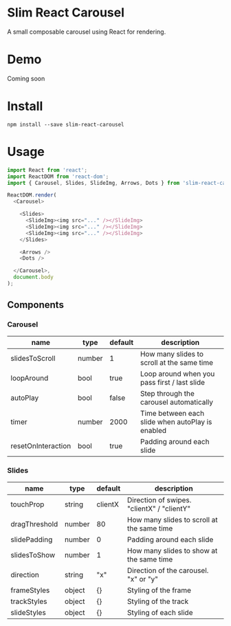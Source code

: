 # Slim React Carousel
A small composable carousel using React for rendering.

Demo
===
Coming soon

Install
=======
```
npm install --save slim-react-carousel
```

Usage
=====
```javascript
import React from 'react';
import ReactDOM from 'react-dom';
import { Carousel, Slides, SlideImg, Arrows, Dots } from 'slim-react-carousel';

ReactDOM.render(
  <Carousel>

    <Slides>
      <SlideImg><img src="..." /></SlideImg>
      <SlideImg><img src="..." /></SlideImg>
      <SlideImg><img src="..." /></SlideImg>
    </Slides>

    <Arrows />
    <Dots />

  </Carousel>,
  document.body
);
```

## Components


### Carousel

<table class="table table-bordered table-striped">
  <thead>
    <tr>
      <th style="width: 100px;">name</th>
      <th style="width: 50px;">type</th>
      <th style="width: 50px;">default</th>
      <th>description</th>
    </tr>
  </thead>
  <tbody>
    <tr>
      <td>slidesToScroll</td>
      <td>number</td>
      <td>1</td>
      <td>How many slides to scroll at the same time</td>
    </tr>
    <tr>
      <td>loopAround</td>
      <td>bool</td>
      <td>true</td>
      <td>Loop around when you pass first / last slide</td>
    </tr>
    <tr>
      <td>autoPlay</td>
      <td>bool</td>
      <td>false</td>
      <td>Step through the carousel automatically</td>
    </tr>
    <tr>
      <td>timer</td>
      <td>number</td>
      <td>2000</td>
      <td>Time between each slide when autoPlay is enabled</td>
    </tr>
    <tr>
      <td>resetOnInteraction</td>
      <td>bool</td>
      <td>true</td>
      <td>Padding around each slide</td>
    </tr>
  </tbody>
</table>

### Slides

<table class="table table-bordered table-striped">
  <thead>
    <tr>
      <th style="width: 100px;">name</th>
      <th style="width: 50px;">type</th>
      <th style="width: 50px;">default</th>
      <th>description</th>
    </tr>
  </thead>
  <tbody>
    <tr>
      <td>touchProp</td>
      <td>string</td>
      <td>clientX</td>
      <td>Direction of swipes. "clientX" / "clientY"</td>
    </tr>
    <tr>
      <td>dragThreshold</td>
      <td>number</td>
      <td>80</td>
      <td>How many slides to scroll at the same time</td>
    </tr>
    <tr>
      <td>slidePadding</td>
      <td>number</td>
      <td>0</td>
      <td>Padding around each slide</td>
    </tr>
    <tr>
      <td>slidesToShow</td>
      <td>number</td>
      <td>1</td>
      <td>How many slides to show at the same time</td>
    </tr>
    <tr>
      <td>direction</td>
      <td>string</td>
      <td>"x"</td>
      <td>Direction of the carousel. "x" or "y"</td>
    </tr>
    <tr>
      <td>frameStyles</td>
      <td>object</td>
      <td>{}</td>
      <td>Styling of the frame</td>
    </tr>
    <tr>
      <td>trackStyles</td>
      <td>object</td>
      <td>{}</td>
      <td>Styling of the track</td>
    </tr>
    <tr>
      <td>slideStyles</td>
      <td>object</td>
      <td>{}</td>
      <td>Styling of each slide</td>
    </tr>
  </tbody>
</table>
